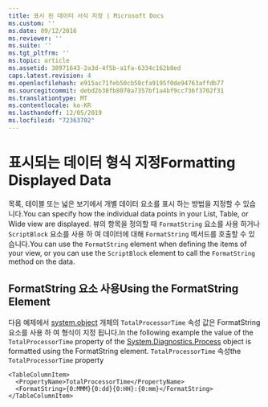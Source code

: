 ```yaml
---
title: 표시 된 데이터 서식 지정 | Microsoft Docs
ms.custom: ''
ms.date: 09/12/2016
ms.reviewer: ''
ms.suite: ''
ms.tgt_pltfrm: ''
ms.topic: article
ms.assetid: 38971643-2a3d-4f5b-a1fa-6334c162b8ed
caps.latest.revision: 4
ms.openlocfilehash: e915ac71feb50cb58cfa9195f0de94763affdb77
ms.sourcegitcommit: debd2b38fb8070a7357bf1a4bf9cc736f3702f31
ms.translationtype: MT
ms.contentlocale: ko-KR
ms.lasthandoff: 12/05/2019
ms.locfileid: "72363702"
---
```

# <a name="formatting-displayed-data"></a><span data-ttu-id="056af-102">표시되는 데이터 형식 지정</span><span class="sxs-lookup"><span data-stu-id="056af-102">Formatting Displayed Data</span></span>

<span data-ttu-id="056af-103">목록, 테이블 또는 넓은 보기에서 개별 데이터 요소를 표시 하는 방법을 지정할 수 있습니다.</span><span class="sxs-lookup"><span data-stu-id="056af-103">You can specify how the individual data points in your List, Table, or Wide view are displayed.</span></span> <span data-ttu-id="056af-104">뷰의 항목을 정의할 때 `FormatString` 요소를 사용 하거나 `ScriptBlock` 요소를 사용 하 여 데이터에 대해 `FormatString` 메서드를 호출할 수 있습니다.</span><span class="sxs-lookup"><span data-stu-id="056af-104">You can use the `FormatString` element when defining the items of your view, or you can use the `ScriptBlock` element to call the `FormatString` method on the data.</span></span>

## <a name="using-the-formatstring-element"></a><span data-ttu-id="056af-105">FormatString 요소 사용</span><span class="sxs-lookup"><span data-stu-id="056af-105">Using the FormatString Element</span></span>

<span data-ttu-id="056af-106">다음 예제에서 [system.object](/dotnet/api/System.Diagnostics.Process) 개체의 `TotalProcessorTime` 속성 값은 FormatString 요소를 사용 하 여 형식이 지정 됩니다.</span><span class="sxs-lookup"><span data-stu-id="056af-106">In the following example the value of the `TotalProcessorTime` property of the [System.Diagnostics.Process](/dotnet/api/System.Diagnostics.Process) object is formatted using the FormatString element.</span></span> <span data-ttu-id="056af-107">`TotalProcessorTime` 속성</span><span class="sxs-lookup"><span data-stu-id="056af-107">the `TotalProcessorTime` property</span></span>

```
<TableColumnItem>
  <PropertyName>TotalProcessorTime</PropertyName>
  <FormatString>{0:MMM}{0:dd}{0:HH}:{0:mm}</FormatString>
</TableColumnItem>
```



